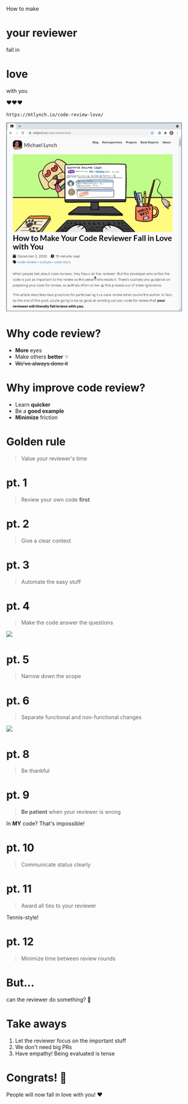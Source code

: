 How to make

# your reviewer

fall in

# love

with you

❤️❤️❤️



<!-- Blank side for story -->
<!-- .slide: data-background="black" -->



`https://mtlynch.io/code-review-love/`

<img src="/images/blog_post.png" height="500px" />



# Why code review?

* **More** eyes
* Make others **better** ✨
* ~~We've always done it~~



# Why improve code review?

* Learn **quicker**
* Be a **good example**
* **Minimize** friction



# Golden rule

> Value your reviewer's time



# pt. 1

> Review your own code **first**



# pt. 2

> Give a clear context



# pt. 3

> Automate the easy stuff



# pt. 4

> Make the code answer the questions

<img src="https://mtlynch.io/code-review-love/having-trouble.png" />



# pt. 5

> Narrow down the scope



# pt. 6

> Separate functional and non-functional changes



<img src="https://mtlynch.io/code-review-love/mixed-refactoring_hu4c6575d9cffbb1d95e8ff72a4e98c1dd_65801_600x0_resize_lanczos_2.png" height="600px" />



# pt. 8

> Be thankful



# pt. 9

> **Be patient** when your reviewer is wrong

In **MY** code? That's impossible!



# pt. 10

> Communicate status clearly



# pt. 11

> Award all ties to your reviewer

Tennis-style!



# pt. 12

> Minimize time between review rounds



# But...

can the reviewer do something? 🤔



# Take aways

1. Let the reviewer focus on the important stuff
2. We don't need big PRs
3. Have empathy! Being evaluated is tense



# Congrats! 🎉

People will now fall in love with you! ❤️
